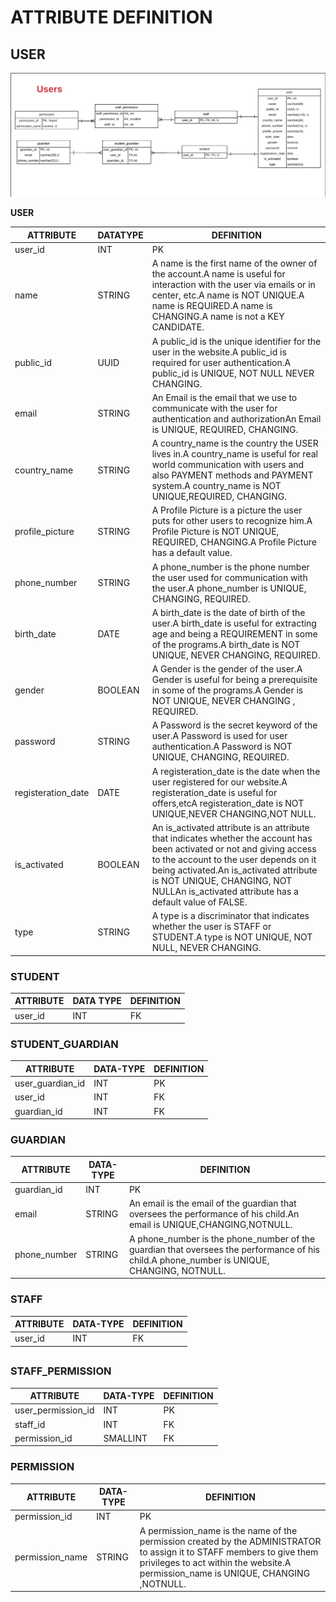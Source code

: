 # **ATTRIBUTE DEFINITION**

## **USER**

![](./img/users-model.png)

**USER**

| ATTRIBUTE | DATATYPE | DEFINITION |
| --- | --- | --- |
| user\_id | INT | PK |
| name | STRING | A name is the first name of the owner of the account.A name is useful for interaction with the user via emails or in center, etc.A name is NOT UNIQUE.A name is REQUIRED.A name is CHANGING.A name is not a KEY CANDIDATE.|
| public\_id | UUID | A public\_id is the unique identifier for the user in the website.A public\_id is required for user authentication.A public\_id is UNIQUE, NOT NULL NEVER CHANGING. |
| email | STRING | An Email is the email that we use to communicate with the user for authentication and authorizationAn Email is UNIQUE, REQUIRED, CHANGING. |
| country\_name | STRING | A country\_name is the country the USER lives in.A country\_name is useful for real world communication with users and also PAYMENT methods and PAYMENT system.A country\_name is NOT UNIQUE,REQUIRED, CHANGING. |
| profile\_picture | STRING | A Profile Picture is a picture the user puts for other users to recognize him.A Profile Picture is NOT UNIQUE, REQUIRED, CHANGING.A Profile Picture has a default value. |
| phone\_number | STRING | A phone\_number is the phone number the user used for communication with the user.A phone\_number is UNIQUE, CHANGING, REQUIRED. |
| birth\_date | DATE | A birth\_date is the date of birth of the user.A birth\_date is useful for extracting age and being a REQUIREMENT in some of the programs.A birth\_date is NOT UNIQUE, NEVER CHANGING, REQUIRED. |
| gender | BOOLEAN | A Gender is the gender of the user.A Gender is useful for being a prerequisite in some of the programs.A Gender is NOT UNIQUE, NEVER CHANGING , REQUIRED. |
| password | STRING | A Password is the secret keyword of the user.A Password is used for user authentication.A Password is NOT UNIQUE, CHANGING, REQUIRED. |
| registeration\_date | DATE | A registeration\_date is the date when the user registered for our website.A registeration\_date is useful for offers,etcA registeration\_date is NOT UNIQUE,NEVER CHANGING,NOT NULL. |
| is\_activated | BOOLEAN | An is\_activated attribute is an attribute that indicates whether the account has been activated or not and giving access to the account to the user depends on it being activated.An is\_activated attribute is NOT UNIQUE, CHANGING, NOT NULLAn is\_activated attribute has a default value of FALSE. |
| type | STRING | A type is a discriminator that indicates whether the user is STAFF or STUDENT.A type is NOT UNIQUE, NOT NULL, NEVER CHANGING. |

### **STUDENT**

| ATTRIBUTE | DATA TYPE | DEFINITION |
| --- | --- | --- |
| user\_id | INT | FK |

### **STUDENT\_GUARDIAN**

| ATTRIBUTE | DATA-TYPE | DEFINITION |
| --- | --- | --- |
| user\_guardian\_id | INT | PK |
| user\_id | INT | FK |
| guardian\_id | INT | FK |

### **GUARDIAN**

| ATTRIBUTE | DATA-TYPE | DEFINITION |
| --- | --- | --- |
| guardian\_id | INT | PK |
| email | STRING | An email is the email of the guardian that oversees the performance of his child.An email is UNIQUE,CHANGING,NOTNULL. |
| phone\_number | STRING | A phone\_number is the phone\_number of the guardian that oversees the performance of his child.A phone\_number is UNIQUE, CHANGING, NOTNULL. |

### **STAFF**

| ATTRIBUTE | DATA-TYPE | DEFINITION |
| --- | --- | --- |
| user\_id | INT | FK |

##

### **STAFF\_PERMISSION**

| ATTRIBUTE | DATA-TYPE | DEFINITION |
| --- | --- | --- |
| user\_permission\_id | INT | PK |
| staff\_id | INT | FK |
| permission\_id | SMALLINT | FK |

### **PERMISSION**

| ATTRIBUTE | DATA-TYPE | DEFINITION |
| --- | --- | --- |
| permission\_id | INT | PK |
| permission\_name | STRING | A permission\_name is the name of the permission created by the ADMINISTRATOR to assign it to STAFF members to give them privileges to act within the website.A permission\_name is UNIQUE, CHANGING ,NOTNULL. |
